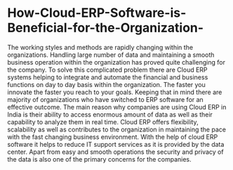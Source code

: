 # How-Cloud-ERP-Software-is-Beneficial-for-the-Organization-
The working styles and methods are rapidly changing within the organizations. Handling large number of data and maintaining a smooth business operation within the organization has proved quite challenging for the company. To solve this complicated problem there are Cloud ERP systems helping to integrate and automate the financial and business functions on day to day basis within the organization.  The faster you innovate the faster you reach to your goals. Keeping that in mind there are majority of organizations who have switched to ERP software for an effective outcome.  The main reason why companies are using Cloud ERP in India is their ability to access enormous amount of data as well as their capability to analyze them in real time. Cloud ERP offers flexibility, scalability as well as contributes to the organization in maintaining the pace with the fast changing business environment. With the help of cloud ERP software it helps to reduce IT support services as it is provided by the data center. Apart from easy and smooth operations the security and privacy of the data is also one of the primary concerns for the companies. 
